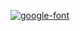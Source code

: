 
<a href="https://fontmeme.com/google-font/"><img src="https://fontmeme.com/permalink/210718/cb427e34f1b5f13bffc071db63d6d3e7.png" alt="google-font" border="0"></a>

<script async src="https://cse.google.com/cse.js?cx=e85ce7c9c3cd8d27b"></script>
<div class="gcse-search"></div>
